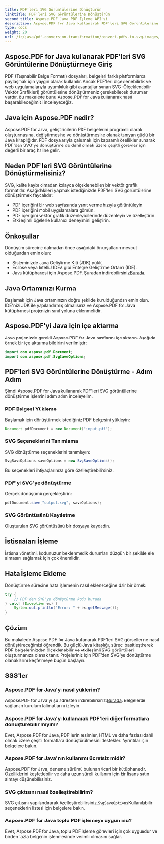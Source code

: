 ```yaml
---
title: PDF'leri SVG Görüntülerine Dönüştürün
linktitle: PDF'leri SVG Görüntülerine Dönüştürün
second_title: Aspose.PDF Java PDF İşleme API'si
description: Aspose.PDF for Java kullanarak PDF'leri SVG Görüntülerine dönüştürün - Aspose.PDF for Java ile PDF'den SVG'ye kusursuz dönüşüm için adım adım kılavuz.
type: docs
weight: 20
url: /tr/java/pdf-conversion-transformation/convert-pdfs-to-svg-images/
---
```


## Aspose.PDF for Java kullanarak PDF'leri SVG Görüntülerine Dönüştürmeye Giriş

PDF (Taşınabilir Belge Formatı) dosyaları, belgeleri farklı platformlarda paylaşmak için yaygın olarak kullanılır. Ancak PDF'leri ölçeklenebilirlik ve web uygulamalarıyla uyumluluk gibi avantajlar sunan SVG (Ölçeklenebilir Vektör Grafikleri) görüntülerine dönüştürmeniz gerekebilecek durumlar vardır. Bu makalede bunu Aspose.PDF for Java kullanarak nasıl başarabileceğimizi inceleyeceğiz.

## Java için Aspose.PDF nedir?

Aspose.PDF for Java, geliştiricilerin PDF belgelerini programlı olarak oluşturmasına, değiştirmesine ve dönüştürmesine olanak tanıyan güçlü bir Java kitaplığıdır. PDF dosyalarıyla çalışmak için kapsamlı özellikler sunarak PDF'den SVG'ye dönüştürme de dahil olmak üzere çeşitli görevler için değerli bir araç haline gelir.

## Neden PDF'leri SVG Görüntülerine Dönüştürmelisiniz?

SVG, kalite kaybı olmadan kolayca ölçeklenebilen bir vektör grafik formatıdır. Aşağıdakileri yapmak istediğinizde PDF'leri SVG görüntülerine dönüştürmek faydalıdır:

- PDF içeriğini bir web sayfasında yanıt verme hızıyla görüntüleyin.
- PDF içeriğini mobil uygulamalara gömün.
- PDF içeriğini vektör grafik düzenleyicilerinde düzenleyin ve özelleştirin.
- Etkileşimli öğelerle kullanıcı deneyimini geliştirin.

## Önkoşullar

Dönüşüm sürecine dalmadan önce aşağıdaki önkoşulların mevcut olduğundan emin olun:

- Sisteminizde Java Geliştirme Kiti (JDK) yüklü.
- Eclipse veya IntelliJ IDEA gibi Entegre Geliştirme Ortamı (IDE).
-  Java kütüphanesi için Aspose.PDF. Şuradan indirebilirsiniz[Burada](https://releases.aspose.com/pdf/java/).

## Java Ortamınızı Kurma

Başlamak için Java ortamınızın doğru şekilde kurulduğundan emin olun. IDE'nizi JDK ile yapılandırmış olmalısınız ve Aspose.PDF for Java kütüphanesi projenizin sınıf yoluna eklenmelidir.

## Aspose.PDF'yi Java için içe aktarma

Java projenizde gerekli Aspose.PDF for Java sınıflarını içe aktarın. Aşağıda örnek bir içe aktarma bildirimi verilmiştir:

```java
import com.aspose.pdf.Document;
import com.aspose.pdf.SvgSaveOptions;
```

## PDF'leri SVG Görüntülerine Dönüştürme - Adım Adım

Şimdi Aspose.PDF for Java kullanarak PDF'leri SVG görüntülerine dönüştürme işlemini adım adım inceleyelim.

### PDF Belgesi Yükleme

Başlamak için dönüştürmek istediğiniz PDF belgesini yükleyin:

```java
Document pdfDocument = new Document("input.pdf");
```

### SVG Seçeneklerini Tanımlama

SVG dönüştürme seçeneklerini tanımlayın:

```java
SvgSaveOptions saveOptions = new SvgSaveOptions();
```

Bu seçenekleri ihtiyaçlarınıza göre özelleştirebilirsiniz.

### PDF'yi SVG'ye dönüştürme

Gerçek dönüşümü gerçekleştirin:

```java
pdfDocument.save("output.svg", saveOptions);
```

### SVG Görüntüsünü Kaydetme

Oluşturulan SVG görüntüsünü bir dosyaya kaydedin.

## İstisnaları İşleme

İstisna yönetimi, kodunuzun beklenmedik durumları düzgün bir şekilde ele almasını sağlamak için çok önemlidir.

## Hata İşleme Ekleme

Dönüştürme sürecine hata işlemenin nasıl ekleneceğine dair bir örnek:

```java
try {
    // PDF'den SVG'ye dönüştürme kodu burada
} catch (Exception ex) {
    System.out.println("Error: " + ex.getMessage());
}
```

## Çözüm

Bu makalede Aspose.PDF for Java kullanarak PDF'leri SVG görsellerine nasıl dönüştüreceğimizi öğrendik. Bu güçlü Java kitaplığı, süreci basitleştirerek PDF belgelerinizden ölçeklenebilir ve etkileşimli SVG görüntüleri oluşturmanıza olanak tanır. Projeleriniz için PDF'den SVG'ye dönüştürme olanaklarını keşfetmeye bugün başlayın.

## SSS'ler

### Aspose.PDF for Java'yı nasıl yüklerim?

 Aspose.PDF for Java'yı şu adresten indirebilirsiniz:[Burada](https://releases.aspose.com/pdf/java/). Belgelerde sağlanan kurulum talimatlarını izleyin.

### Aspose.PDF for Java'yı kullanarak PDF'leri diğer formatlara dönüştürebilir miyim?

Evet, Aspose.PDF for Java, PDF'lerin resimler, HTML ve daha fazlası dahil olmak üzere çeşitli formatlara dönüştürülmesini destekler. Ayrıntılar için belgelere bakın.

### Aspose.PDF for Java'nın kullanımı ücretsiz midir?

Aspose.PDF for Java, deneme sürümü bulunan ticari bir kütüphanedir. Özelliklerini keşfedebilir ve daha uzun süreli kullanım için bir lisans satın almayı düşünebilirsiniz.

### SVG çıktısını nasıl özelleştirebilirim?

 SVG çıkışını yapılandırarak özelleştirebilirsiniz.`SvgSaveOptions`Kullanılabilir seçeneklerin listesi için belgelere bakın.

### Aspose.PDF for Java toplu PDF işlemeye uygun mu?

Evet, Aspose.PDF for Java, toplu PDF işleme görevleri için çok uygundur ve birden fazla belgenin işlenmesinde verimli olmasını sağlar.